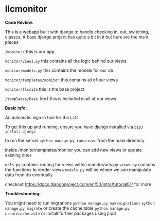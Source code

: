 # llcmonitor

**Code Review:**

This is a webapp built with django to handle checking in, out, switching, classes.
A base django project has quite a bit in it but here are the main pieces

```/monitor/```
this is our  app

```monitor/views.py```
this contains all the logic behind our views

```monitor/models.py```
this contains the models for our db

```monitor/templates/monitor```
this contains all of our views

```monitor/llcsite```
this is the base project

```/templates/base.html```
this is included in all of our views

**Basic Info:**

An automatic sign in tool for the LLC

To get this up and running, ensure you have django installed
via ```pip3 install django```

to run the server 
```python manage.py runserver``` from the main directory

inside /monitor/templates/monitor you can add new views or update existing ones

```urls.py``` contains routing for views within monitor/urls.py
```views.py``` contains the functions to render views
```models.py``` will be where we can manipulate data from db eventually

checkout https://docs.djangoproject.com/en/5.1/intro/tutorial01/ for more

**Troubleshooting:**

You might need to run migrations
```python manage.py makemigrations```
```python manage.py migrate```
or create the cache table
```python manage.py createcachetable```
or install further packages using pip3
